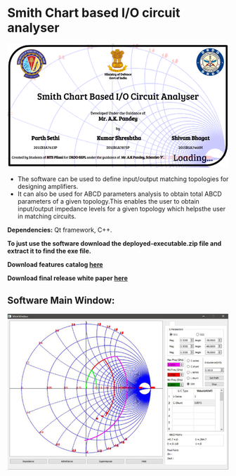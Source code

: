 # Smith Chart based I/O circuit analyser 

![Start-up Screen](/splash.png)

* The software can be used to define input/output matching topologies for designing amplifiers.
* It can also be used for ABCD parameters analysis to obtain total ABCD parameters of a given topology.This enables the user to obtain input/output impedance levels for a given topology which helpsthe user in matching circuits.

**Dependencies:** Qt framework, C++. 

**To just use the software download the deployed-executable.zip file and extract it to find the exe file.**

**Download features catalog [here](https://drive.google.com/file/d/1m8yiZxbMjUroymiqg3J1IKOBAJ9lA8tH/view)**

**Download final release white paper [here](https://drive.google.com/file/d/1VaG_3KSZW4kQAdknyA2PiGNLJeymw5oo/view?usp=sharing)**

## Software Main Window:

![Main-Window](/main-window.png)


